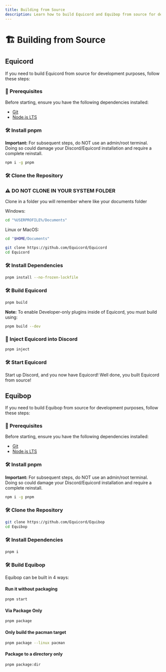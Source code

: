```yaml
---
title: Building from Source
description: Learn how to build Equicord and Equibop from source for development purposes.
---
```


# 🏗️ Building from Source

## Equicord

If you need to build Equicord from source for development purposes, follow these steps:

### 🧩 Prerequisites

Before starting, ensure you have the following dependencies installed:

- [Git](https://git-scm.com/download)
- [Node.js LTS](https://nodejs.dev/en/)

### 🛠️ Install pnpm

**Important:** For subsequent steps, do NOT use an admin/root terminal. Doing so could damage your Discord/Equicord installation and require a complete reinstall.

```sh
npm i -g pnpm
```

### 🛠️ Clone the Repository

### ⚠️ DO NOT CLONE IN YOUR SYSTEM FOLDER

Clone in a folder you will remember where like your documents folder

Windows:

```sh
cd "%USERPROFILE%/Documents"
```

Linux or MacOS:

```sh
cd "$HOME/Documents"
```

```sh
git clone https://github.com/Equicord/Equicord
cd Equicord
```

### 🛠️ Install Dependencies

```sh
pnpm install --no-frozen-lockfile
```

### 🛠️ Build Equicord

```sh
pnpm build
```

**Note:** To enable Developer-only plugins inside of Equicord, you must build using:

```sh
pnpm build --dev
```

### 💉 Inject Equicord into Discord

```sh
pnpm inject
```

### 🛠️ Start Equicord

Start up Discord, and you now have Equicord! Well done, you built Equicord from source!

## Equibop

If you need to build Equibop from source for development purposes, follow these steps:

### 🧩 Prerequisites

Before starting, ensure you have the following dependencies installed:

- [Git](https://git-scm.com/download)
- [Node.js LTS](https://nodejs.dev/en/)

### 🛠️ Install pnpm

**Important:** For subsequent steps, do NOT use an admin/root terminal. Doing so could damage your Discord/Equicord installation and require a complete reinstall.

```sh
npm i -g pnpm
```

### 🛠️ Clone the Repository

```sh
git clone https://github.com/Equicord/Equibop
cd Equibop
```

### 🛠️ Install Dependencies

```sh
pnpm i
```

### 🛠️ Build Equibop

Equibop can be built in 4 ways:

#### Run it without packaging

```sh
pnpm start
```

#### Via Package Only

```sh
pnpm package
```

#### Only build the pacman target

```sh
pnpm package --linux pacman
```

#### Package to a directory only

```sh
pnpm package:dir
```

